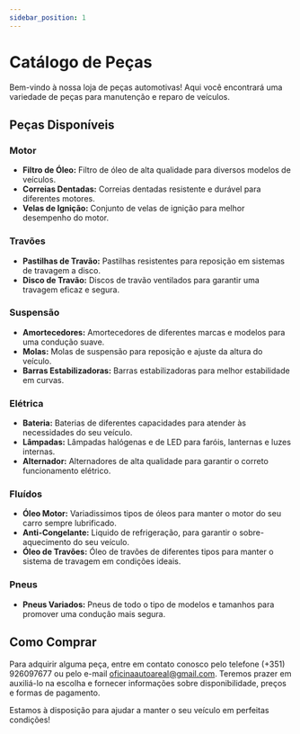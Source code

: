 ```yaml
---
sidebar_position: 1
---
```


# Catálogo de Peças

Bem-vindo à nossa loja de peças automotivas! Aqui você encontrará uma variedade de peças para manutenção e reparo de veículos.

## Peças Disponíveis

### Motor

- **Filtro de Óleo:** Filtro de óleo de alta qualidade para diversos modelos de veículos.
- **Correias Dentadas:** Correias dentadas resistente e durável para diferentes motores.
- **Velas de Ignição:** Conjunto de velas de ignição para melhor desempenho do motor.

### Travões

- **Pastilhas de Travão:** Pastilhas resistentes para reposição em sistemas de travagem a disco.
- **Disco de Travão:** Discos de travão ventilados para garantir uma travagem eficaz e segura.

### Suspensão

- **Amortecedores:** Amortecedores de diferentes marcas e modelos para uma condução suave.
- **Molas:** Molas de suspensão para reposição e ajuste da altura do veículo.
- **Barras Estabilizadoras:** Barras estabilizadoras para melhor estabilidade em curvas.

### Elétrica

- **Bateria:** Baterias de diferentes capacidades para atender às necessidades do seu veículo.
- **Lâmpadas:** Lâmpadas halógenas e de LED para faróis, lanternas e luzes internas.
- **Alternador:** Alternadores de alta qualidade para garantir o correto funcionamento elétrico.

### Fluídos

- **Óleo Motor:** Variadissimos tipos de óleos para manter o motor do seu carro sempre lubrificado.
- **Anti-Congelante:** Liquido de refrigeração, para garantir o sobre-aquecimento do seu veículo.
- **Óleo de Travões:** Óleo de travões de diferentes tipos para manter o sistema de travagem em condições ideais.

### Pneus

- **Pneus Variados:** Pneus de todo o tipo de modelos e tamanhos para promover uma condução mais segura.

## Como Comprar

Para adquirir alguma peça, entre em contato conosco pelo telefone (+351) 926097677 ou pelo e-mail [oficinaautoareal@gmail.com](mailto:oficinaautoareal@gmail.com). Teremos prazer em auxiliá-lo na escolha e fornecer informações sobre disponibilidade, preços e formas de pagamento.

Estamos à disposição para ajudar a manter o seu veículo em perfeitas condições!
